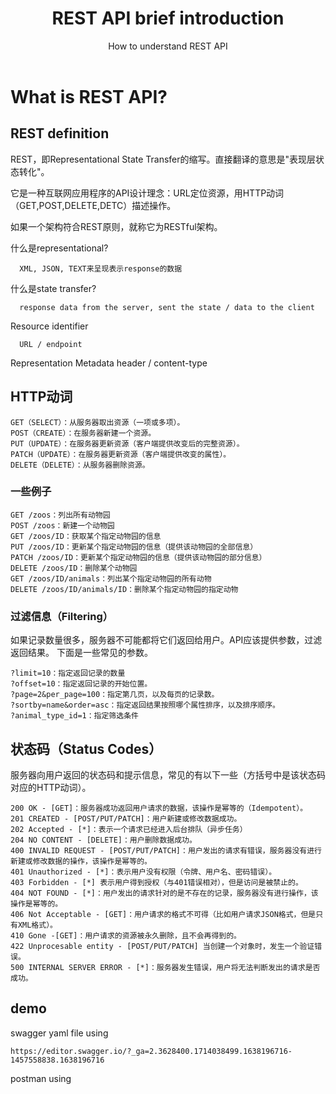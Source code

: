 ﻿---
layout: post
title: REST API brief introduction
subtitle: How to understand REST API
tags: [technology]
comments: true
---


# What is REST API?

## REST definition

  REST，即Representational State Transfer的缩写。直接翻译的意思是"表现层状态转化"。

  它是一种互联网应用程序的API设计理念：URL定位资源，用HTTP动词（GET,POST,DELETE,DETC）描述操作。

  如果一个架构符合REST原则，就称它为RESTful架构。

  什么是representational?
  ~~~	
    XML, JSON, TEXT来呈现表示response的数据
  ~~~	
  什么是state transfer?
  ~~~	
    response data from the server, sent the state / data to the client
  ~~~	
  Resource identifier
  ~~~	
    URL / endpoint
  ~~~	
  Representation Metadata
    header / content-type

## HTTP动词

~~~	
GET（SELECT）：从服务器取出资源（一项或多项）。
POST（CREATE）：在服务器新建一个资源。
PUT（UPDATE）：在服务器更新资源（客户端提供改变后的完整资源）。
PATCH（UPDATE）：在服务器更新资源（客户端提供改变的属性）。
DELETE（DELETE）：从服务器删除资源。
~~~	  

### 一些例子

~~~	
GET /zoos：列出所有动物园
POST /zoos：新建一个动物园
GET /zoos/ID：获取某个指定动物园的信息
PUT /zoos/ID：更新某个指定动物园的信息（提供该动物园的全部信息）
PATCH /zoos/ID：更新某个指定动物园的信息（提供该动物园的部分信息）
DELETE /zoos/ID：删除某个动物园
GET /zoos/ID/animals：列出某个指定动物园的所有动物
DELETE /zoos/ID/animals/ID：删除某个指定动物园的指定动物
~~~	  

### 过滤信息（Filtering）

  如果记录数量很多，服务器不可能都将它们返回给用户。API应该提供参数，过滤返回结果。
  下面是一些常见的参数。
~~~	
?limit=10：指定返回记录的数量
?offset=10：指定返回记录的开始位置。
?page=2&per_page=100：指定第几页，以及每页的记录数。
?sortby=name&order=asc：指定返回结果按照哪个属性排序，以及排序顺序。
?animal_type_id=1：指定筛选条件
~~~	  

## 状态码（Status Codes）

  服务器向用户返回的状态码和提示信息，常见的有以下一些（方括号中是该状态码对应的HTTP动词）。

~~~	
200 OK - [GET]：服务器成功返回用户请求的数据，该操作是幂等的（Idempotent）。
201 CREATED - [POST/PUT/PATCH]：用户新建或修改数据成功。
202 Accepted - [*]：表示一个请求已经进入后台排队（异步任务）
204 NO CONTENT - [DELETE]：用户删除数据成功。
400 INVALID REQUEST - [POST/PUT/PATCH]：用户发出的请求有错误，服务器没有进行新建或修改数据的操作，该操作是幂等的。
401 Unauthorized - [*]：表示用户没有权限（令牌、用户名、密码错误）。
403 Forbidden - [*] 表示用户得到授权（与401错误相对），但是访问是被禁止的。
404 NOT FOUND - [*]：用户发出的请求针对的是不存在的记录，服务器没有进行操作，该操作是幂等的。
406 Not Acceptable - [GET]：用户请求的格式不可得（比如用户请求JSON格式，但是只有XML格式）。
410 Gone -[GET]：用户请求的资源被永久删除，且不会再得到的。
422 Unprocesable entity - [POST/PUT/PATCH] 当创建一个对象时，发生一个验证错误。
500 INTERNAL SERVER ERROR - [*]：服务器发生错误，用户将无法判断发出的请求是否成功。
~~~	

## demo

  swagger yaml file using

    https://editor.swagger.io/?_ga=2.3628400.1714038499.1638196716-1457558838.1638196716
    
  postman using 
